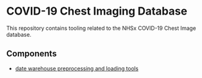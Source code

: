 # COVID-19 Chest Imaging Database

This repository contains tooling related to the NHSx COVID-19 Chest Image
database. 

## Components

* [date warehouse preprocessing and loading tools](warehouse-loader)
